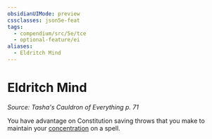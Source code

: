```yaml
---
obsidianUIMode: preview
cssclasses: json5e-feat
tags:
  - compendium/src/5e/tce
  - optional-feature/ei
aliases:
  - Eldritch Mind
---
```

# Eldritch Mind
*Source: Tasha's Cauldron of Everything p. 71*  

You have advantage on Constitution saving throws that you make to maintain your [concentration](2-Mechanics/CLI/rules/conditions.md#concentration) on a spell.
